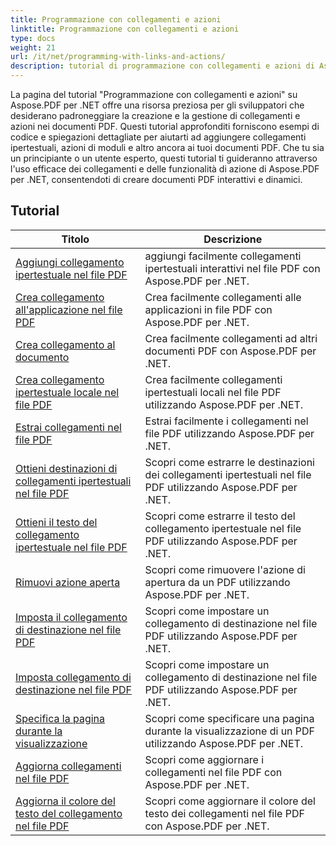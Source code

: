 ```yaml
---
title: Programmazione con collegamenti e azioni
linktitle: Programmazione con collegamenti e azioni
type: docs
weight: 21
url: /it/net/programming-with-links-and-actions/
description: tutorial di programmazione con collegamenti e azioni di Aspose.PDF per .NET sono una risorsa completa per padroneggiare la creazione e la gestione di collegamenti interattivi nei documenti PDF.
---
```

La pagina del tutorial "Programmazione con collegamenti e azioni" su Aspose.PDF per .NET offre una risorsa preziosa per gli sviluppatori che desiderano padroneggiare la creazione e la gestione di collegamenti e azioni nei documenti PDF. Questi tutorial approfonditi forniscono esempi di codice e spiegazioni dettagliate per aiutarti ad aggiungere collegamenti ipertestuali, azioni di moduli e altro ancora ai tuoi documenti PDF. Che tu sia un principiante o un utente esperto, questi tutorial ti guideranno attraverso l'uso efficace dei collegamenti e delle funzionalità di azione di Aspose.PDF per .NET, consentendoti di creare documenti PDF interattivi e dinamici.

## Tutorial
| Titolo | Descrizione |
| --- | --- | 
| [Aggiungi collegamento ipertestuale nel file PDF](./add-hyperlink/) | aggiungi facilmente collegamenti ipertestuali interattivi nel file PDF con Aspose.PDF per .NET. |  
| [Crea collegamento all'applicazione nel file PDF](./create-application-link/) | Crea facilmente collegamenti alle applicazioni in file PDF con Aspose.PDF per .NET. |  
| [Crea collegamento al documento](./create-document-link/) | Crea facilmente collegamenti ad altri documenti PDF con Aspose.PDF per .NET. |  
| [Crea collegamento ipertestuale locale nel file PDF](./create-local-hyperlink/) | Crea facilmente collegamenti ipertestuali locali nel file PDF utilizzando Aspose.PDF per .NET. |  
| [Estrai collegamenti nel file PDF](./extract-links/) | Estrai facilmente i collegamenti nel file PDF utilizzando Aspose.PDF per .NET. |  
| [Ottieni destinazioni di collegamenti ipertestuali nel file PDF](./get-hyperlink-destinations/) | Scopri come estrarre le destinazioni dei collegamenti ipertestuali nel file PDF utilizzando Aspose.PDF per .NET. |  
| [Ottieni il testo del collegamento ipertestuale nel file PDF](./get-hyperlink-text/) | Scopri come estrarre il testo del collegamento ipertestuale nel file PDF utilizzando Aspose.PDF per .NET. |  
| [Rimuovi azione aperta](./remove-open-action/) | Scopri come rimuovere l'azione di apertura da un PDF utilizzando Aspose.PDF per .NET. |  
| [Imposta il collegamento di destinazione nel file PDF](./set-destination-link/) | Scopri come impostare un collegamento di destinazione nel file PDF utilizzando Aspose.PDF per .NET. |  
| [Imposta collegamento di destinazione nel file PDF](./set-target-link/) | Scopri come impostare un collegamento di destinazione nel file PDF utilizzando Aspose.PDF per .NET. |  
| [Specifica la pagina durante la visualizzazione](./specify-page-when-viewing/) | Scopri come specificare una pagina durante la visualizzazione di un PDF utilizzando Aspose.PDF per .NET. |  
| [Aggiorna collegamenti nel file PDF](./update-links/) | Scopri come aggiornare i collegamenti nel file PDF con Aspose.PDF per .NET. |  
| [Aggiorna il colore del testo del collegamento nel file PDF](./update-link-text-color/) | Scopri come aggiornare il colore del testo dei collegamenti nel file PDF con Aspose.PDF per .NET. |  
